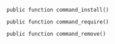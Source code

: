     public function command_install()

    public function command_require()

    public function command_remove()

